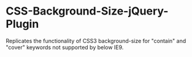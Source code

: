 CSS-Background-Size-jQuery-Plugin
=================================

Replicates the functionality of CSS3 background-size for "contain" and "cover" keywords not supported by below IE9.